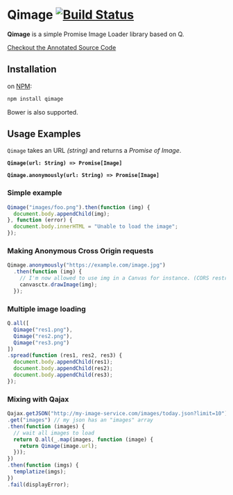 Qimage [![Build Status](https://travis-ci.org/gre/qimage.png?branch=master)](https://travis-ci.org/gre/qimage)
===

**Qimage** is a simple Promise Image Loader library based on Q.

[Checkout the Annotated Source Code](http://greweb.me/qimage/docs/qimage.html)

Installation
---

on [NPM](https://npmjs.org/package/qimage):
```sh
npm install qimage
```

Bower is also supported.

Usage Examples
---

`Qimage` takes an URL *(string)* and returns a *Promise of Image*.

**`Qimage(url: String) => Promise[Image]`**

**`Qimage.anonymously(url: String) => Promise[Image]`**

### Simple example

```javascript
Qimage("images/foo.png").then(function (img) {
  document.body.appendChild(img);
}, function (error) {
  document.body.innerHTML = "Unable to load the image";
});
```

### Making Anonymous Cross Origin requests

```javascript
Qimage.anonymously("https://example.com/image.jpg")
  .then(function (img) {
    // I'm now allowed to use img in a Canvas for instance. (CORS restriction)
    canvasctx.drawImage(img);
  });
```

### Multiple image loading

```javascript
Q.all([
  Qimage("res1.png"),
  Qimage("res2.png"),
  Qimage("res3.png")
])
.spread(function (res1, res2, res3) {
  document.body.appendChild(res1);
  document.body.appendChild(res2);
  document.body.appendChild(res3);
});
```

### Mixing with Qajax

```javascript
Qajax.getJSON("http://my-image-service.com/images/today.json?limit=10")
.get("images") // my json has an "images" array
.then(function (images) {
  // wait all images to load
  return Q.all(_.map(images, function (image) {
    return Qimage(image.url);
  }));
})
.then(function (imgs) {
  templatize(imgs);
})
.fail(displayError);
```

